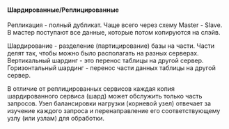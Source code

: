 #### Шардированные/Реплицированные

Репликация - полный дубликат. Чаще всего через схему Master - Slave. В мастер поступают все данные, которые потом копируются на слэйв.

Шардирование - разделение (партицирование) базы на части. Части делят так, чтобы можно было располагать на разных серверах.
Вертикальный шардинг - это перенос таблицы на другой сервер. Горизонтальный шардинг - перенос части данных таблицы на другой сервер.

В отличие от реплицированных сервисов каждая копия шардированного сервиса (шард) может обслужить только часть запросов. Узел балансировки нагрузки (корневой узел) отвечает за изучение каждого запроса и перенаправление его соответствующему узлу (или узлам) для обработки.